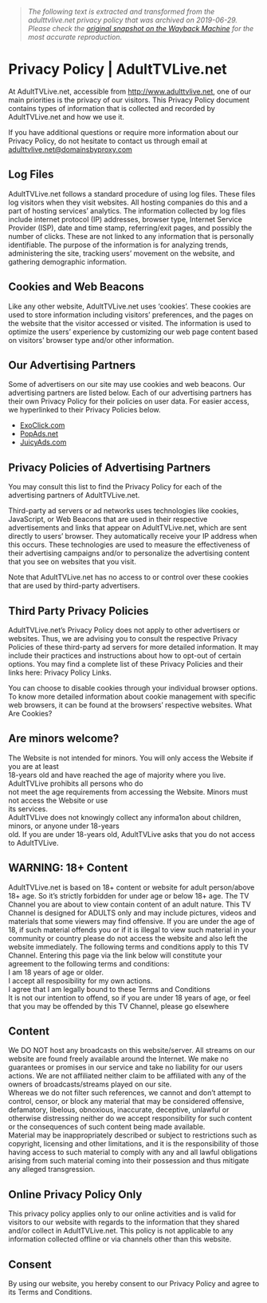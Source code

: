 > *The following text is extracted and transformed from the adulttvlive.net privacy policy that was archived on 2019-06-29. Please check the [original snapshot on the Wayback Machine](https://web.archive.org/web/20190629183314id_/http%3A//www.adulttvlive.net/privacy-policy) for the most accurate reproduction.*

# Privacy Policy | AdultTVLive.net

At AdultTVLive.net, accessible from http://www.adulttvlive.net, one of our main priorities is the privacy of our visitors. This Privacy Policy document contains types of information that is collected and recorded by AdultTVLive.net and how we use it.

If you have additional questions or require more information about our Privacy Policy, do not hesitate to contact us through email at adulttvlive.net@domainsbyproxy.com

## Log Files

AdultTVLive.net follows a standard procedure of using log files. These files log visitors when they visit websites. All hosting companies do this and a part of hosting services’ analytics. The information collected by log files include internet protocol (IP) addresses, browser type, Internet Service Provider (ISP), date and time stamp, referring/exit pages, and possibly the number of clicks. These are not linked to any information that is personally identifiable. The purpose of the information is for analyzing trends, administering the site, tracking users’ movement on the website, and gathering demographic information.

## Cookies and Web Beacons

Like any other website, AdultTVLive.net uses ‘cookies’. These cookies are used to store information including visitors’ preferences, and the pages on the website that the visitor accessed or visited. The information is used to optimize the users’ experience by customizing our web page content based on visitors’ browser type and/or other information.

## Our Advertising Partners

Some of advertisers on our site may use cookies and web beacons. Our advertising partners are listed below. Each of our advertising partners has their own Privacy Policy for their policies on user data. For easier access, we hyperlinked to their Privacy Policies below.

  * [ExoClick.com](https://www.exoclick.com/privacy-and-cookies-policy/)
  * [PopAds.net](https://www.popads.net/privacy-policy.html)
  * [JuicyAds.com](https://www.juicyads.com/privacy/)



## Privacy Policies of Advertising Partners

You may consult this list to find the Privacy Policy for each of the advertising partners of AdultTVLive.net.

Third-party ad servers or ad networks uses technologies like cookies, JavaScript, or Web Beacons that are used in their respective advertisements and links that appear on AdultTVLive.net, which are sent directly to users’ browser. They automatically receive your IP address when this occurs. These technologies are used to measure the effectiveness of their advertising campaigns and/or to personalize the advertising content that you see on websites that you visit.

Note that AdultTVLive.net has no access to or control over these cookies that are used by third-party advertisers.

## Third Party Privacy Policies

AdultTVLive.net’s Privacy Policy does not apply to other advertisers or websites. Thus, we are advising you to consult the respective Privacy Policies of these third-party ad servers for more detailed information. It may include their practices and instructions about how to opt-out of certain options. You may find a complete list of these Privacy Policies and their links here: Privacy Policy Links.

You can choose to disable cookies through your individual browser options. To know more detailed information about cookie management with specific web browsers, it can be found at the browsers’ respective websites. What Are Cookies?

## Are minors welcome?

The Website is not intended for minors. You will only access the Website if you are at least  
18-years old and have reached the age of majority where you live. AdultTVLive prohibits all persons who do  
not meet the age requirements from accessing the Website. Minors must not access the Website or use  
its services.  
AdultTVLive does not knowingly collect any informa1on about children, minors, or anyone under 18-years  
old. If you are under 18-years old, AdultTVLive asks that you do not access to AdultTVLive.

## WARNING: 18+ Content

AdultTVLive.net is based on 18+ content or website for adult person/above 18+ age. So it’s strictly forbidden for under age or below 18+ age. The TV Channel you are about to view contain content of an adult nature. This TV Channel is designed for ADULTS only and may include pictures, videos and materials that some viewers may find offensive. If you are under the age of 18, if such material offends you or if it is illegal to view such material in your community or country please do not access the website and also left the website immediately. The following terms and conditions apply to this TV Channel. Entering this page via the link below will constitute your agreement to the following terms and conditions:  
I am 18 years of age or older.  
I accept all resposibility for my own actions.  
I agree that I am legally bound to these Terms and Conditions  
It is not our intention to offend, so if you are under 18 years of age, or feel that you may be offended by this TV Channel, please go elsewhere

## Content

We DO NOT host any broadcasts on this website/server. All streams on our website are found freely available around the Internet. We make no guarantees or promises in our service and take no liability for our users actions. We are not affiliated neither claim to be affiliated with any of the owners of broadcasts/streams played on our site.  
Whereas we do not filter such references, we cannot and don’t attempt to control, censor, or block any material that may be considered offensive, defamatory, libelous, obnoxious, inaccurate, deceptive, unlawful or otherwise distressing neither do we accept responsibility for such content or the consequences of such content being made available.  
Material may be inappropriately described or subject to restrictions such as copyright, licensing and other limitations, and it is the responsibility of those having access to such material to comply with any and all lawful obligations arising from such material coming into their possession and thus mitigate any alleged transgression.

## Online Privacy Policy Only

This privacy policy applies only to our online activities and is valid for visitors to our website with regards to the information that they shared and/or collect in AdultTVLive.net. This policy is not applicable to any information collected offline or via channels other than this website.

## Consent

By using our website, you hereby consent to our Privacy Policy and agree to its Terms and Conditions.
